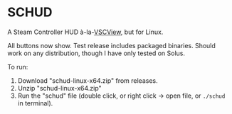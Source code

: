 # SCHUD

A Steam Controller HUD à-la-[VSCView](https://github.com/Nielk1/VSCView/), but for Linux.

All buttons now show. Test release includes packaged binaries. Should work on any distribution, though I have only tested on Solus.

To run:
1. Download "schud-linux-x64.zip" from releases. 
2. Unzip "schud-linux-x64.zip"
3. Run the "schud" file (double click, or right click -> open file, or `./schud` in terminal).
